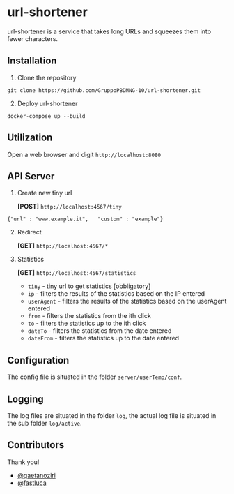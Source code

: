 # url-shortener
url-shortener is a service that takes long URLs and squeezes them into fewer characters.

## Installation

1. Clone the repository

  `git clone https://github.com/GruppoPBDMNG-10/url-shortener.git`

2. Deploy url-shortener

  `docker-compose up --build`

## Utilization

Open a web browser and digit `http://localhost:8080`

## API Server
1. Create new tiny url 

	**[POST]** `http://localhost:4567/tiny`
	
  `{"url" : "www.example.it",	"custom" : "example"}`

2.  Redirect

	**[GET]** `http://localhost:4567/*`

3. Statistics 

	**[GET]** `http://localhost:4567/statistics`
	* `tiny` - tiny url to get statistics [obbligatory]
	* `ip` - filters the results of the statistics based on the IP entered
	* `userAgent` - filters the results of the statistics based on the userAgent entered
	* `from` - filters the statistics from the ith click
	* `to` - filters the statistics up to the ith click
	* `dateTo` - filters the statistics from the date entered
	* `dateFrom` - filters the statistics up to the date entered

## Configuration
The config file is situated in the folder `server/userTemp/conf`.

## Logging
The log files are situated in the folder `log`, the actual log file is situated in the sub folder `log/active`.

## Contributors

Thank you!

* [@gaetanoziri](https://github.com/gaetanoziri)
* [@fastluca](https://github.com/fastluca)
